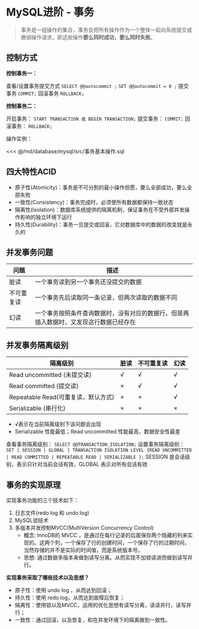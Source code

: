 # MySQL进阶 - 事务

> 事务是一组操作的集合，事务会把所有操作作为一个整体一起向系统提交或撤销操作请求，即这些操作**要么同时成功，要么同时失败**。

## 控制方式

**控制事务一：**

查看/设置事务提交方式
`SELECT @@autocommit ;`
`SET @@autocommit = 0 ;`
提交事务
`COMMIT;`
回滚事务
`ROLLBACK;`

**控制事务二：**

开启事务：
`START TRANSACTION 或 BEGIN TRANSACTION;`
提交事务：
`COMMIT;`
回滚事务：
`ROLLBACK;`

操作实例：

<<< @/md/database/mysql/src/事务基本操作.sql

## 四大特性ACID

- 原子性(Atomicity)：事务是不可分割的最小操作但愿，要么全部成功，要么全部失败
- 一致性(Consistency)：事务完成时，必须使所有数据都保持一致状态
- 隔离性(Isolation)：数据库系统提供的隔离机制，保证事务在不受外部并发操作影响的独立环境下运行
- 持久性(Durability)：事务一旦提交或回滚，它对数据库中的数据的改变就是永久的

## 并发事务问题

| 问题       | 描述                                                         |
| ---------- | ------------------------------------------------------------ |
| 脏读       | 一个事务读到另一个事务还没提交的数据                         |
| 不可重复读 | 一个事务先后读取同一条记录，但两次读取的数据不同             |
| 幻读       | 一个事务按照条件查询数据时，没有对应的数据行，但是再插入数据时，又发现这行数据已经存在 |

## 并发事务隔离级别

| 隔离级别              | 脏读 | 不可重复读 | 幻读 |
| --------------------- | ---- | ---------- | ---- |
| Read uncommitted (未提交读)     | √    | √          | √    |
| Read committed   (提交读)      | ×    | √          | √    |
| Repeatable Read(可重复读，默认方式) | ×    | ×          | √    |
| Serializable    (串行化)       | ×    | ×          | ×    |

- √表示在当前隔离级别下该问题会出现
- Serializable 性能最低；Read uncommitted 性能最高，数据安全性最差

查看事务隔离级别：
`SELECT @@TRANSACTION_ISOLATION;`
设置事务隔离级别：
`SET [ SESSION | GLOBAL ] TRANSACTION ISOLATION LEVEL {READ UNCOMMITTED | READ COMMITTED | REPEATABLE READ | SERIALIZABLE };`
SESSION 是会话级别，表示只针对当前会话有效，GLOBAL 表示对所有会话有效

## 事务的实现原理

实现事务功能的三个技术如下：

1. 日志文件(redo log 和 undo log)
2. MySQL锁技术
3. 多版本并发控制MVCC(MultiVersion Concurrency Control)
    * 概念: InnoDB的 MVCC ，是通过在每行记录的后面保存两个隐藏的列来实现的。这两个列，一个保存了行的创建时间，一个保存了行的过期时间，当然存储的并不是实际的时间值，而是系统版本号。
    * 思想: 通过数据多版本来做到读写分离。从而实现不加锁读进而做到读写并行。

**实现事务采取了哪些技术以及思想？**

* 原子性：使用 undo log ，从而达到回滚；
* 持久性：使用 redo log，从而达到故障后恢复；
* 隔离性：使用锁以及MVCC，运用的优化思想有读写分离，读读并行，读写并行；
* 一致性：通过回滚，以及恢复，和在并发环境下的隔离做到一致性。
